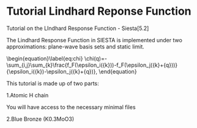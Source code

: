 # Tutorial Lindhard Reponse Function
Tutorial on the LIndhard Response Function - Siesta[5.2]

The Lindhard Response Function in SIESTA is implemented under two approximations: plane-wave basis sets and static limit. 

\begin{equation}\label{eq:chi}
\chi(q)=-\sum_{i,j}\sum_{k}\frac{f_F(\epsilon_i({k}))-f_F(\epsilon_j({k}+{q}))}{\epsilon_i({k})-\epsilon_j({k}+{q})},
\end{equation}

This tutorial is made up of two parts:

1.Atomic H chain 

You will have access to the necessary minimal files 

2.Blue Bronze (K0.3MoO3)
